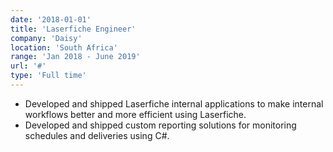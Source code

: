 ```yaml
---
date: '2018-01-01'
title: 'Laserfiche Engineer'
company: 'Daisy'
location: 'South Africa'
range: 'Jan 2018 - June 2019'
url: '#'
type: 'Full time'
---
```


- Developed and shipped Laserfiche internal applications to make internal workflows better and more efficient using Laserfiche.
- Developed and shipped custom reporting solutions for monitoring schedules and deliveries using C#.
